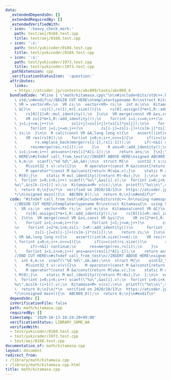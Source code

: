 ```yaml
---
data:
  _extendedDependsOn: []
  _extendedRequiredBy: []
  _extendedVerifiedWith:
  - icon: ':heavy_check_mark:'
    path: test/aoj/0168.test.cpp
    title: test/aoj/0168.test.cpp
  - icon: ':x:'
    path: test/yukicoder/0104.test.cpp
    title: test/yukicoder/0104.test.cpp
  - icon: ':x:'
    path: test/yukicoder/1973.test.cpp
    title: test/yukicoder/1973.test.cpp
  _pathExtension: cpp
  _verificationStatusIcon: ':question:'
  attributes:
    links:
    - https://atcoder.jp/contests/abc009/tasks/abc009_4
  bundledCode: "#line 1 \"math/kitamasa.cpp\"\n\n#include<bits/stdc++.h>\nusing namespace\
    \ std;\n#endif\n//BEGIN CUT HERE\ntemplate<typename R>\nstruct Kitamasa{\n  using\
    \ VR = vector<R>;\n  VR cs;\n  vector<VR> rs;\n  int m;\n\n  Kitamasa(const VR\
    \ &C)\n    :cs(C),rs(1),m(C.size()){\n    rs[0].assign(2*m+1,R::add_identity());\n\
    \    rs[0][1]=R::mul_identity();\n  }\n\n  VR merge(const VR &xs,const VR &ys){\n\
    \    VR zs(2*m+1,R::add_identity());\n    for(int i=1;i<=m;i++)\n      for(int\
    \ j=1;j<=m;j++)\n        zs[i+j]=zs[i+j]+(xs[i]*ys[j]);\n\n    for(int i=2*m;i>m;zs[i--]=R::add_identity())\n\
    \      for(int j=1;j<=m;j++)\n        zs[i-j]=zs[i-j]+(cs[m-j]*zs[i]);\n    return\
    \ zs;\n  }\n\n  R calc(const VR &A,long long n){\n    assert((int)A.size()==m);\n\
    \    VR res(rs[0]);\n    for(int i=0;n;i++,n>>=1){\n      if(i>=(int)rs.size())\n\
    \        rs.emplace_back(merge(rs[i-1],rs[i-1]));\n      if(~n&1) continue;\n\
    \      res=merge(res,rs[i]);\n    }\n    R ans=R::add_identity();\n    for(int\
    \ i=1;i<=m;i++) ans=ans+(res[i]*A[i-1]);\n    return ans;\n  }\n};\n//END CUT\
    \ HERE\n#ifndef call_from_test\n//INSERT ABOVE HERE\nsigned ABC009_D(){\n  int\
    \ k,m;\n  scanf(\"%d %d\",&k,&m);\n\n  struct M{\n    uint32_t v;\n    M(){*this=add_identity();}\n\
    \    M(uint32_t v):v(v){}\n    M operator+(const M &a)const{return M(v^a.v);}\n\
    \    M operator*(const M &a)const{return M(v&a.v);}\n    static M add_identity(){return\
    \ M(0);}\n    static M mul_identity(){return M(~0u);}\n  };\n\n  vector<M> as(k),cs(k);\n\
    \  for(int i=0;i<k;i++) scanf(\"%u\",&as[i].v);\n  for(int i=0;i<k;i++) scanf(\"\
    %u\",&cs[k-(i+1)].v);\n  Kitamasa<M> v(cs);\n\n  printf(\"%u\\n\",v.calc(as,--m).v);\n\
    \  return 0;\n}\n/*\n  verified on 2020/10/13\n  https://atcoder.jp/contests/abc009/tasks/abc009_4\n\
    */\n\nsigned main(){\n  ABC009_D();\n  return 0;\n}\n#endif\n"
  code: "#ifndef call_from_test\n#include<bits/stdc++.h>\nusing namespace std;\n#endif\n\
    //BEGIN CUT HERE\ntemplate<typename R>\nstruct Kitamasa{\n  using VR = vector<R>;\n\
    \  VR cs;\n  vector<VR> rs;\n  int m;\n\n  Kitamasa(const VR &C)\n    :cs(C),rs(1),m(C.size()){\n\
    \    rs[0].assign(2*m+1,R::add_identity());\n    rs[0][1]=R::mul_identity();\n\
    \  }\n\n  VR merge(const VR &xs,const VR &ys){\n    VR zs(2*m+1,R::add_identity());\n\
    \    for(int i=1;i<=m;i++)\n      for(int j=1;j<=m;j++)\n        zs[i+j]=zs[i+j]+(xs[i]*ys[j]);\n\
    \n    for(int i=2*m;i>m;zs[i--]=R::add_identity())\n      for(int j=1;j<=m;j++)\n\
    \        zs[i-j]=zs[i-j]+(cs[m-j]*zs[i]);\n    return zs;\n  }\n\n  R calc(const\
    \ VR &A,long long n){\n    assert((int)A.size()==m);\n    VR res(rs[0]);\n   \
    \ for(int i=0;n;i++,n>>=1){\n      if(i>=(int)rs.size())\n        rs.emplace_back(merge(rs[i-1],rs[i-1]));\n\
    \      if(~n&1) continue;\n      res=merge(res,rs[i]);\n    }\n    R ans=R::add_identity();\n\
    \    for(int i=1;i<=m;i++) ans=ans+(res[i]*A[i-1]);\n    return ans;\n  }\n};\n\
    //END CUT HERE\n#ifndef call_from_test\n//INSERT ABOVE HERE\nsigned ABC009_D(){\n\
    \  int k,m;\n  scanf(\"%d %d\",&k,&m);\n\n  struct M{\n    uint32_t v;\n    M(){*this=add_identity();}\n\
    \    M(uint32_t v):v(v){}\n    M operator+(const M &a)const{return M(v^a.v);}\n\
    \    M operator*(const M &a)const{return M(v&a.v);}\n    static M add_identity(){return\
    \ M(0);}\n    static M mul_identity(){return M(~0u);}\n  };\n\n  vector<M> as(k),cs(k);\n\
    \  for(int i=0;i<k;i++) scanf(\"%u\",&as[i].v);\n  for(int i=0;i<k;i++) scanf(\"\
    %u\",&cs[k-(i+1)].v);\n  Kitamasa<M> v(cs);\n\n  printf(\"%u\\n\",v.calc(as,--m).v);\n\
    \  return 0;\n}\n/*\n  verified on 2020/10/13\n  https://atcoder.jp/contests/abc009/tasks/abc009_4\n\
    */\n\nsigned main(){\n  ABC009_D();\n  return 0;\n}\n#endif\n"
  dependsOn: []
  isVerificationFile: false
  path: math/kitamasa.cpp
  requiredBy: []
  timestamp: '2020-10-13 18:24:20+09:00'
  verificationStatus: LIBRARY_SOME_WA
  verifiedWith:
  - test/yukicoder/0104.test.cpp
  - test/yukicoder/1973.test.cpp
  - test/aoj/0168.test.cpp
documentation_of: math/kitamasa.cpp
layout: document
redirect_from:
- /library/math/kitamasa.cpp
- /library/math/kitamasa.cpp.html
title: math/kitamasa.cpp
---
```

